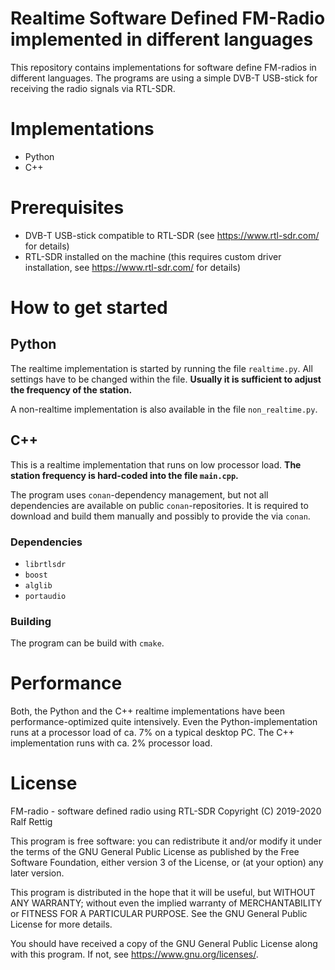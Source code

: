 # Realtime Software Defined FM-Radio implemented in different languages

This repository contains implementations for software define FM-radios in different languages. The programs are using a
simple DVB-T USB-stick for receiving the radio signals via RTL-SDR.

# Implementations

* Python
* C++


# Prerequisites

* DVB-T USB-stick compatible to RTL-SDR (see https://www.rtl-sdr.com/ for details)
* RTL-SDR installed on the machine (this requires custom driver installation, see https://www.rtl-sdr.com/ for details)


# How to get started

## Python

The realtime implementation is started by running the file `realtime.py`. All settings have to be
changed within the file. **Usually it is sufficient to adjust the frequency of the station.**

A non-realtime implementation is also available in the file `non_realtime.py`.


## C++

This is a realtime implementation that runs on low processor load. **The station frequency is hard-coded
into the file `main.cpp`.**

The program uses `conan`-dependency management, but not all dependencies are available on public `conan`-repositories.
It is required to download and build them manually and possibly to provide the via `conan`.


### Dependencies

* `librtlsdr`
* `boost`
* `alglib`
* `portaudio`


### Building

The program can be build with `cmake`.


# Performance


Both, the Python and the C++ realtime implementations have been performance-optimized quite intensively.
Even the Python-implementation runs at a processor load of ca. 7% on a typical desktop PC. The C++ implementation
runs with ca. 2% processor load.


# License

FM-radio - software defined radio using RTL-SDR
Copyright (C) 2019-2020 Ralf Rettig

This program is free software: you can redistribute it and/or modify
it under the terms of the GNU General Public License as published by
the Free Software Foundation, either version 3 of the License, or
(at your option) any later version.

This program is distributed in the hope that it will be useful,
but WITHOUT ANY WARRANTY; without even the implied warranty of
MERCHANTABILITY or FITNESS FOR A PARTICULAR PURPOSE.  See the
GNU General Public License for more details.

You should have received a copy of the GNU General Public License
along with this program.  If not, see <https://www.gnu.org/licenses/>.
